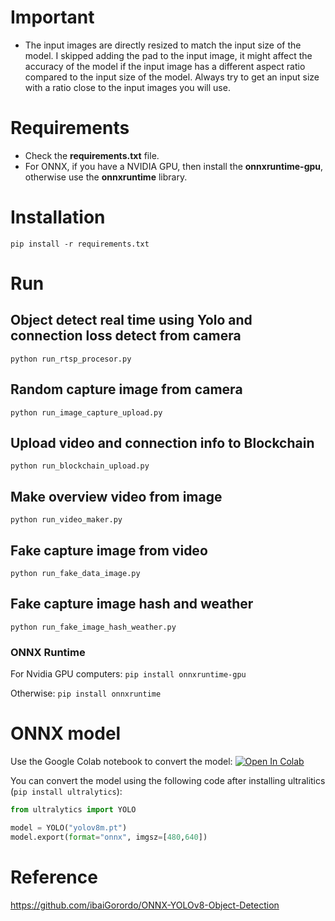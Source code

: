 # Important
- The input images are directly resized to match the input size of the model. I skipped adding the pad to the input image, it might affect the accuracy of the model if the input image has a different aspect ratio compared to the input size of the model. Always try to get an input size with a ratio close to the input images you will use.

# Requirements

 * Check the **requirements.txt** file.
 * For ONNX, if you have a NVIDIA GPU, then install the **onnxruntime-gpu**, otherwise use the **onnxruntime** library.

# Installation
```shell
pip install -r requirements.txt
```
# Run
## Object detect real time using Yolo and connection loss detect from camera
```shell
python run_rtsp_procesor.py
```
## Random capture image from camera
```shell
python run_image_capture_upload.py
```
## Upload video and connection info to Blockchain
```shell
python run_blockchain_upload.py
```
## Make overview video from image
```shell
python run_video_maker.py
```
## Fake capture image from video
```shell
python run_fake_data_image.py
```
## Fake capture image hash and weather
```shell
python run_fake_image_hash_weather.py
```
### ONNX Runtime
For Nvidia GPU computers:
`pip install onnxruntime-gpu`

Otherwise:
`pip install onnxruntime`

# ONNX model
Use the Google Colab notebook to convert the model: [![Open In Colab](https://colab.research.google.com/assets/colab-badge.svg)](https://colab.research.google.com/drive/1-yZg6hFg27uCPSycRCRtyezHhq_VAHxQ?usp=sharing)

You can convert the model using the following code after installing ultralitics (`pip install ultralytics`):
```python
from ultralytics import YOLO

model = YOLO("yolov8m.pt") 
model.export(format="onnx", imgsz=[480,640])
```

# Reference
https://github.com/ibaiGorordo/ONNX-YOLOv8-Object-Detection
